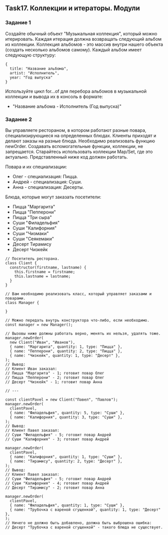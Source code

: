## Task17. Коллекции и итераторы. Модули

### Задание 1
Создайте обычный объект "Музыкальная коллекция", который можно итерировать. 
Каждая итерация должна возвращать следующий альбом из коллекции. Коллекция 
альбомов - это массив внутри нашего объекта (создать несколько альбомов самому).
Каждый альбом имеет следующую структуру:
```
{
  title: "Название альбома",
  artist: "Исполнитель",
  year: "Год выпуска"
}
```
Используйте цикл for...of для перебора альбомов в музыкальной коллекции и 
вывода их в консоль в формате:
* "Название альбома - Исполнитель (Год выпуска)"

### Задание 2
Вы управляете рестораном, в котором работают разные повара, специализирующиеся на определенных блюдах. Клиенты приходят и делают заказы на разные блюда. Необходимо реализовать функцию newOrder. Создавать вспомогательные функции, коллекции, не запрещается. Старайтесь использовать коллекции Map/Set, где это актуально. Представленный ниже код должен работать.

Повара и их специализации:
* Олег - специализация: Пицца.
* Андрей - специализация: Суши.
* Анна - специализация: Десерты.

Блюда, которые могут заказать посетители:
* Пицца "Маргарита"
* Пицца "Пепперони"
* Пицца "Три сыра"
* Суши "Филадельфия"
* Суши "Калифорния"
* Суши "Чизмаки"
* Суши "Сеякемаки"
* Десерт Тирамису
* Десерт Чизкейк

```
// Посетитель ресторана.
class Client {
  constructor(firstname, lastname) {
    this.firstname = firstname;
    this.lastname = lastname;
  }
}

// Вам необходимо реализовать класс, который управляет заказами и поварами.
class Manager {

}

// Можно передать внутрь конструктора что-либо, если необходимо.
const manager = new Manager();

// Вызовы ниже должны работать верно, менять их нельзя, удалять тоже.
manager.newOrder(
  new Client("Иван", "Иванов"), 
  { name: "Маргарита", quantity: 1, type: "Пицца" },
  { name: "Пепперони", quantity: 2, type: "Пицца" },
  { name: "Чизкейк", quantity: 1, type: "Десерт" },
);
// Вывод:
// Клиент Иван заказал: 
// Пицца "Маргарита" - 1; готовит повар Олег
// Пицца "Пепперони" - 2; готовит повар Олег
// Десерт "Чизкейк" - 1; готовит повар Анна

// ---

const clientPavel = new Client("Павел", "Павлов");
manager.newOrder(
  clientPavel, 
  { name: "Филадельфия", quantity: 5, type: "Суши" },
  { name: "Калифорния", quantity: 3, type: "Суши" },
);
// Вывод:
// Клиент Павел заказал: 
// Суши "Филадельфия" - 5; готовит повар Андрей
// Суши "Калифорния" - 3; готовит повар Андрей

manager.newOrder(
  clientPavel, 
  { name: "Калифорния", quantity: 1, type: "Суши" },
  { name: "Тирамису", quantity: 2, type: "Десерт" },
);
// Вывод:
// Клиент Павел заказал: 
// Суши "Филадельфия" - 5; готовит повар Андрей
// Суши "Калифорния" - 4; готовит повар Андрей
// Десерт "Тирамису" - 2; готовит повар Анна

manager.newOrder(
  clientPavel, 
  { name: "Филадельфия", quantity: 1, type: "Суши" },
  { name: "Трубочка с вареной сгущенкой", quantity: 1, type: "Десерт" },
);
// Ничего не должно быть добавлено, должна быть выброшена ошибка:
// Десерт "Трубочка с вареной сгущенкой" - такого блюда не существует.
```